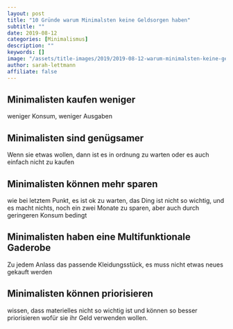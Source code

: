 ```yaml
---
layout: post
title: "10 Gründe warum Minimalsten keine Geldsorgen haben"
subtitle: ""
date: 2019-08-12
categories: [Minimalismus]
description: ""
keywords: []
image: "/assets/title-images/2019/2019-08-12-warum-minimalsten-keine-geldsorgen-haben.jpg"
author: sarah-lettmann
affiliate: false
---
```

## Minimalisten kaufen weniger
weniger Konsum, weniger Ausgaben

## Minimalisten sind genügsamer
Wenn sie etwas wollen, dann ist es in ordnung zu warten oder es auch einfach nicht zu kaufen

## Minimalisten können mehr sparen
wie bei letztem Punkt, es ist ok zu warten, das Ding ist nicht so wichtig, und es macht nichts, noch ein zwei Monate zu sparen, aber auch durch geringeren Konsum bedingt

## Minimalisten haben eine Multifunktionale Gaderobe
Zu jedem Anlass das passende Kleidungsstück, es muss nicht etwas neues gekauft werden

## Minimalisten können priorisieren
wissen, dass materielles nicht so wichtig ist und können so besser priorisieren wofür sie ihr Geld verwenden wollen.
